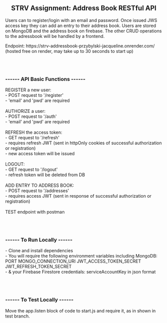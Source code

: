  <h2 align="center"> STRV Assignment: Address Book RESTful API </h2>

<p> Users can to register/login with an email and password. Once issued JWS access key they can add an entry to their address book.
Users are stored on MongoDB and the address book on firebase.
The other CRUD operations to the adressbook will be handled by a frontend. </p>

<p> Endpoint: https://strv-addressbook-przybylski-jacqueline.onrender.com/ <br>
(hosted free on render, may take up to 30 seconds to start up)</p>
<br>
<br>

<h3> ------ API Basic Functions ------ </h3>
<p>
REGISTER a new user:  <br>
- POST request to '/register'<br>
- 'email' and 'pwd' are required<br><br>
AUTHORIZE a user:<br>
- POST request to '/auth'<br>
- 'email' and 'pwd' are required<br><br>
REFRESH the access token:<br>
- GET request to '/refresh'<br>
- requires refresh JWT (sent in httpOnly cookies of successful authorization or registration)<br>
- new access token will be issued<br><br>
LOGOUT:<br>
- GET request to '/logout'<br>
- refresh token will be deleted from DB<br><br>
ADD ENTRY TO ADDRESS BOOK:<br>
- POST request to '/addresses' <br>
- requires access JWT (sent in response of successful authorization or registration)<br><br>
TEST endpoint with postman<br> </p>
<br>
<br>

<h3>------ To Run Locally ------ </h3>
<p>- Clone and install dependencies<br>
- You will require the following environment variables including MongoDB: PORT MONGO_CONNECTION_URI JWT_ACCESS_TOKEN_SECRET JWT_REFRESH_TOKEN_SECRET<br>
- & your Firebase Firestore credentials: serviceAccountKey in json format<br></p>
<br>
<br>
<h3>------ To Test Locally ------ </h3>
<p>Move the app.listen block of code to start.js and require it, as in shown in test branch.</p>





